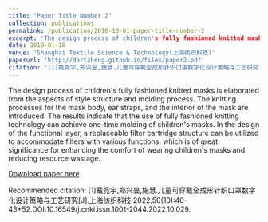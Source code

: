 ```yaml
---
title: "Paper Title Number 2"
collection: publications
permalink: /publication/2010-10-01-paper-title-number-2
excerpt: 'The design process of children's fully fashioned knitted masks is elaborated from the aspects of style structure and molding process. The knitting processes for the mask body, ear straps, and the interior of the mask are introduced. The results indicate that the use of fully fashioned knitting technology can achieve one-time molding of children's masks. In the design of the functional layer, a replaceable filter cartridge structure can be utilized to accommodate filters with various functions, which is of great significance for enhancing the comfort of wearing children's masks and reducing resource wastage.'
date: 2019-01-18
venue: 'Shanghai Textile Science & Technology(上海纺织科技)'
paperurl: 'http://dartzheng.github.io/files/paper2.pdf'
citation: '[1]戴竞宇,郑兴昱,施慧.儿童可穿戴全成形针织口罩数字化设计策略与工艺研究[J].上海纺织科技,2022,50(10):40-43+52.DOI:10.16549/j.cnki.issn.1001-2044.2022.10.029.'
---
```

The design process of children's fully fashioned knitted masks is elaborated from the aspects of style structure and molding process. The knitting processes for the mask body, ear straps, and the interior of the mask are introduced. The results indicate that the use of fully fashioned knitting technology can achieve one-time molding of children's masks. In the design of the functional layer, a replaceable filter cartridge structure can be utilized to accommodate filters with various functions, which is of great significance for enhancing the comfort of wearing children's masks and reducing resource wastage.

[Download paper here](http://dartzheng.github.io/files/paper2.pdf)

Recommended citation: [1]戴竞宇,郑兴昱,施慧.儿童可穿戴全成形针织口罩数字化设计策略与工艺研究[J].上海纺织科技,2022,50(10):40-43+52.DOI:10.16549/j.cnki.issn.1001-2044.2022.10.029.